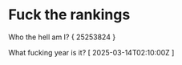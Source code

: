 # Fuck the rankings

Who the hell am I?
{ 25253824 }

What fucking year is it?
[ 2025-03-14T02:10:00Z ]
